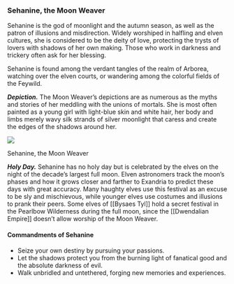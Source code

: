 ### Sehanine, the Moon Weaver

Sehanine is the god of moonlight and the autumn season, as well as the patron of illusions and misdirection. Widely worshiped in halfling and elven cultures, she is considered to be the deity of love, protecting the trysts of lovers with shadows of her own making. Those who work in darkness and trickery often ask for her blessing.

Sehanine is found among the verdant tangles of the realm of Arborea, watching over the elven courts, or wandering among the colorful fields of the Feywild.

**_Depiction._** The Moon Weaver’s depictions are as numerous as the myths and stories of her meddling with the unions of mortals. She is most often painted as a young girl with light-blue skin and white hair, her body and limbs merely wavy silk strands of silver moonlight that caress and create the edges of the shadows around her.

[![](https://media.dndbeyond.com/compendium-images/egtw/yDOyqyOocErRgYJK/01-16.png)](https://media.dndbeyond.com/compendium-images/egtw/yDOyqyOocErRgYJK/01-16.png)

Sehanine, the Moon Weaver

**_Holy Day._** Sehanine has no holy day but is celebrated by the elves on the night of the decade’s largest full moon. Elven astronomers track the moon’s phases and how it grows closer and farther to Exandria to predict these days with great accuracy. Many haughty elves use this festival as an excuse to be sly and mischievous, while younger elves use costumes and illusions to prank their peers. Some elves of [[Bysaes Tyl]] hold a secret festival in the Pearlbow Wilderness during the full moon, since the [[Dwendalian Empire]] doesn’t allow worship of the Moon Weaver.

#### Commandments of Sehanine

-   Seize your own destiny by pursuing your passions.
-   Let the shadows protect you from the burning light of fanatical good and the absolute darkness of evil.
-   Walk unbridled and untethered, forging new memories and experiences.